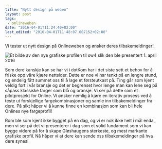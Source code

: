 ```yaml
---
title: "Nytt design på weben"
layout: post
tags: 
 - onlineweben
date: "2016-04-01T11:24:40+02:00"
last_edited: "2016-04-01T11:48:07.007152+02:00"
---
```

Vi tester ut nytt design på Onlineweben og ønsker deres tilbakemeldinger!

![Et bilde av den nye grafiske profilen til ow4 slik den ble presentert 1. april 2016](https://online.ntnu.no/media/images/responsive/d8281eca-3d0e-42b2-8e70-4335d0e9cbf9.png)

Som dere kanskje kan se har vi i dotKom har i det siste sett et behov for å friske opp våre kjære nettsider. Dette er noe vi har tenkt på en lengre stund, og endelig fått summet oss til å lage et førsteutkast på. Ting går som kjent veldig fort i vår bransje og det er begrenset hvor lenge man kan lene seg på såpass klassiske farger som blå og oransje. Vi ser på dette som et pilotprosjekt for Online. Vi ønsker nemlig å kjøre en iterativ prosess ved å teste ut forskjellige fargekombinasjoner og samle inn tilbakemeldinger fra dere. På sikt håper vi å kunne finne en kombinasjon som kan bli hele Onlines nye fargeprofil!

Rom ble som kjent ikke bygget på en dag, og vi er nok ikke helt i mål enda, men vi ser på det vi presenterer i dag som et solid fundament som vi kan bygge videre på for å skape Gløshaugens sterkeste, og mest markante grafiske profil. Nå håper vi at dere kan sende oss tilbakemeldinger på hva dere synes!

